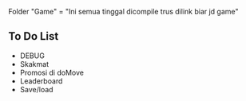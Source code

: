 Folder "Game" = "Ini semua tinggal dicompile trus dilink biar jd game"

## To Do List
- DEBUG
- Skakmat
- Promosi di doMove
- Leaderboard
- Save/load


